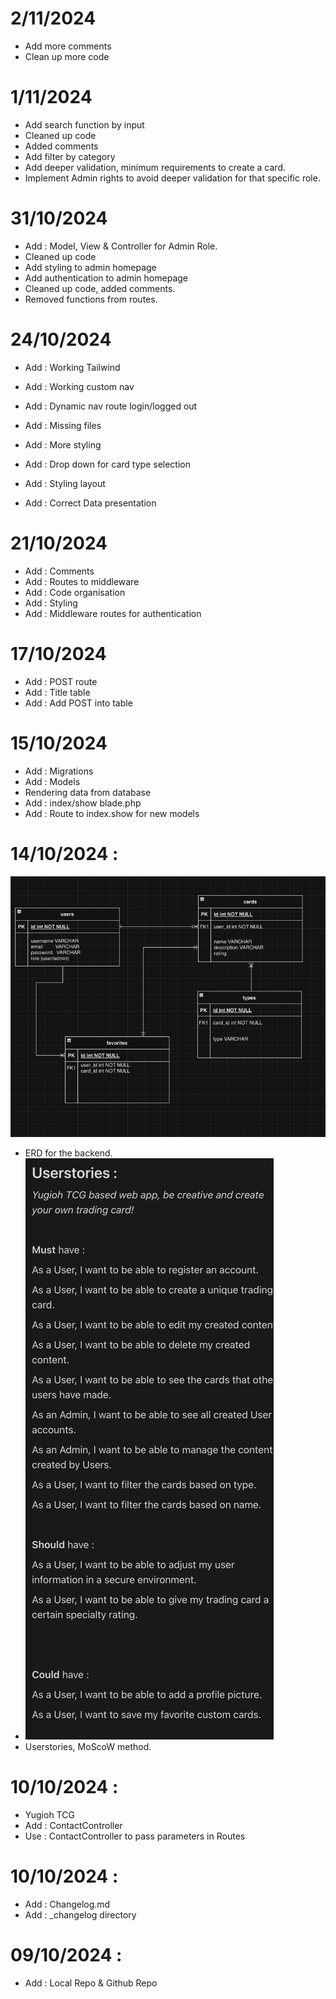 # 2/11/2024
* Add more comments
* Clean up more code

# 1/11/2024
* Add search function by input
* Cleaned up code 
* Added comments
* Add filter by category
* Add deeper validation, minimum requirements to create a card.
* Implement Admin rights to avoid deeper validation for that specific role.

# 31/10/2024
* Add : Model, View & Controller for Admin Role.
* Cleaned up code
* Add styling to admin homepage
* Add authentication to admin homepage
* Cleaned up code, added comments.
* Removed functions from routes.

# 24/10/2024
* Add : Working Tailwind
* Add : Working custom nav
* Add : Dynamic nav route login/logged out
* Add : Missing files
* Add : More styling
* Add : Drop down for card type selection

* Add : Styling layout
* Add : Correct Data presentation

# 21/10/2024
* Add : Comments
* Add : Routes to middleware
* Add : Code organisation
* Add : Styling
* Add : Middleware routes for authentication

# 17/10/2024
* Add : POST route
* Add : Title table
* Add : Add POST into table

# 15/10/2024
* Add : Migrations
* Add : Models
* Rendering data from database
* Add : index/show blade.php
* Add : Route to index.show for new models

# 14/10/2024 :
![img.png](img.png)
* ERD for the backend.
* ![img_1.png](img_1.png)
* Userstories, MoScoW method.

# 10/10/2024 :
* Yugioh TCG 
* Add : ContactController
* Use : ContactController to pass parameters in Routes

# 10/10/2024 :
* Add : Changelog.md
* Add : _changelog directory

# 09/10/2024 : 
* Add : Local Repo & Github Repo


